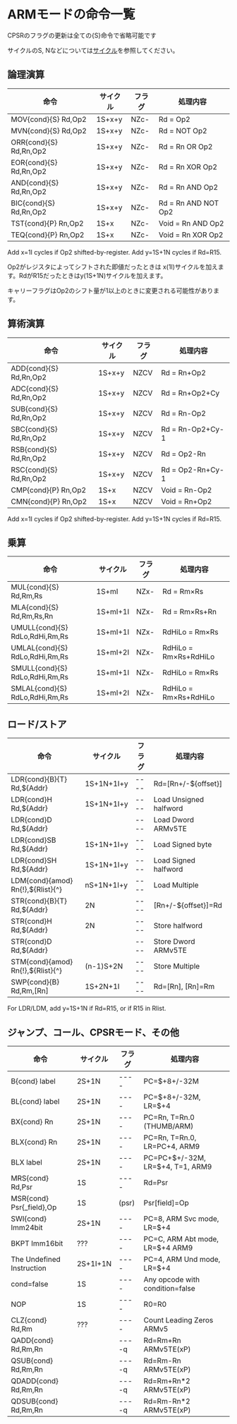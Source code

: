 # ARMモードの命令一覧

CPSRのフラグの更新は全ての{S}命令で省略可能です

サイクルのS, Nなどについては[サイクル](./cycle.md)を参照してください。

## 論理演算

 命令  |  サイクル | フラグ | 処理内容
---- | ---- | ---- | ----
MOV{cond}{S} Rd,Op2    | 1S+x+y | NZc-  | Rd = Op2
MVN{cond}{S} Rd,Op2    | 1S+x+y | NZc-  | Rd = NOT Op2
ORR{cond}{S} Rd,Rn,Op2 | 1S+x+y | NZc-  | Rd = Rn OR Op2
EOR{cond}{S} Rd,Rn,Op2 | 1S+x+y | NZc-  | Rd = Rn XOR Op2
AND{cond}{S} Rd,Rn,Op2 | 1S+x+y | NZc-  | Rd = Rn AND Op2
BIC{cond}{S} Rd,Rn,Op2 | 1S+x+y | NZc-  | Rd = Rn AND NOT Op2
TST{cond}{P}    Rn,Op2 | 1S+x   | NZc-  | Void = Rn AND Op2
TEQ{cond}{P}    Rn,Op2 | 1S+x   | NZc-  | Void = Rn XOR Op2

Add x=1I cycles if Op2 shifted-by-register. Add y=1S+1N cycles if Rd=R15.

Op2がレジスタによってシフトされた即値だったときは x(1I)サイクルを加えます。RdがR15だったときはy(1S+1N)サイクルを加えます。

キャリーフラグはOp2のシフト量が1以上のときに変更される可能性があります。

## 算術演算

 命令  |  サイクル | フラグ | 処理内容
---- | ---- | ---- | ----
ADD{cond}{S} Rd,Rn,Op2 | 1S+x+y | NZCV | Rd = Rn+Op2
ADC{cond}{S} Rd,Rn,Op2 | 1S+x+y | NZCV | Rd = Rn+Op2+Cy
SUB{cond}{S} Rd,Rn,Op2 | 1S+x+y | NZCV | Rd = Rn-Op2
SBC{cond}{S} Rd,Rn,Op2 | 1S+x+y | NZCV | Rd = Rn-Op2+Cy-1
RSB{cond}{S} Rd,Rn,Op2 | 1S+x+y | NZCV | Rd = Op2-Rn
RSC{cond}{S} Rd,Rn,Op2 | 1S+x+y | NZCV | Rd = Op2-Rn+Cy-1
CMP{cond}{P}    Rn,Op2 | 1S+x   | NZCV | Void = Rn-Op2
CMN{cond}{P}    Rn,Op2 | 1S+x   | NZCV | Void = Rn+Op2

Add x=1I cycles if Op2 shifted-by-register. Add y=1S+1N cycles if Rd=R15.

## 乗算

 命令  |  サイクル | フラグ | 処理内容
---- | ---- | ---- | ----
MUL{cond}{S} Rd,Rm,Rs          | 1S+mI    | NZx- | Rd = Rm×Rs
MLA{cond}{S} Rd,Rm,Rs,Rn       | 1S+mI+1I | NZx- | Rd = Rm×Rs+Rn
UMULL{cond}{S} RdLo,RdHi,Rm,Rs | 1S+mI+1I | NZx- | RdHiLo = Rm×Rs
UMLAL{cond}{S} RdLo,RdHi,Rm,Rs | 1S+mI+2I | NZx- | RdHiLo = Rm×Rs+RdHiLo
SMULL{cond}{S} RdLo,RdHi,Rm,Rs | 1S+mI+1I | NZx- | RdHiLo = Rm×Rs
SMLAL{cond}{S} RdLo,RdHi,Rm,Rs | 1S+mI+2I | NZx- | RdHiLo = Rm×Rs+RdHiLo

## ロード/ストア

 命令  |  サイクル | フラグ | 処理内容
---- | ---- | ---- | ----
LDR{cond}{B}{T} Rd,\${Addr}     | 1S+1N+1I+y | ---- | Rd=\[Rn+/-${offset}\]
LDR{cond}H      Rd,${Addr}     | 1S+1N+1I+y | ---- | Load Unsigned halfword
LDR{cond}D      Rd,${Addr}     |            | ---- | Load Dword ARMv5TE
LDR{cond}SB     Rd,${Addr}     | 1S+1N+1I+y | ---- | Load Signed byte
LDR{cond}SH     Rd,${Addr}     | 1S+1N+1I+y | ---- | Load Signed halfword
LDM{cond}{amod} Rn{!},${Rlist}{^} | nS+1N+1I+y | ---- | Load Multiple
STR{cond}{B}{T} Rd,\${Addr}     | 2N         | ---- | \[Rn+/-${offset}]=Rd
STR{cond}H      Rd,${Addr}     | 2N         | ---- | Store halfword
STR{cond}D      Rd,${Addr}     |            | ---- | Store Dword ARMv5TE
STM{cond}{amod} Rn{!},${Rlist}{^} | (n-1)S+2N  | ---- | Store Multiple
SWP{cond}{B}    Rd,Rm,\[Rn]       | 1S+2N+1I   | ---- | Rd=\[Rn], \[Rn]=Rm

For LDR/LDM, add y=1S+1N if Rd=R15, or if R15 in Rlist.

## ジャンプ、コール、CPSRモード、その他

 命令  |  サイクル | フラグ | 処理内容
---- | ---- | ---- | ----
B{cond}   label           | 2S+1N    | ---- | PC=$+8+/-32M
BL{cond}  label           | 2S+1N    | ---- | PC=\$+8+/-32M, LR=$+4
BX{cond}  Rn              | 2S+1N    | ---- | PC=Rn, T=Rn.0 (THUMB/ARM)
BLX{cond} Rn              | 2S+1N    | ---- | PC=Rn, T=Rn.0, LR=PC+4, ARM9
BLX       label           | 2S+1N    | ---- | PC=PC+\$+/-32M, LR=$+4, T=1, ARM9
MRS{cond} Rd,Psr          | 1S       | ---- | Rd=Psr
MSR{cond} Psr{_field},Op  | 1S       | (psr) | Psr\[field]=Op
SWI{cond} Imm24bit        | 2S+1N    | ---- | PC=8, ARM Svc mode, LR=$+4
BKPT      Imm16bit        | ???      | ---- | PC=C, ARM Abt mode, LR=$+4 ARM9
The Undefined Instruction | 2S+1I+1N | ---- | PC=4, ARM Und mode, LR=$+4
cond=false                | 1S       | ---- | Any opcode with condition=false
NOP                       | 1S       | ---- | R0=R0
CLZ{cond} Rd,Rm           | ???      | ----  | Count Leading Zeros ARMv5
QADD{cond} Rd,Rm,Rn       |          | ----q | Rd=Rm+Rn       ARMv5TE(xP)
QSUB{cond} Rd,Rm,Rn       |          | ----q | Rd=Rm-Rn       ARMv5TE(xP)
QDADD{cond} Rd,Rm,Rn      |          | ----q | Rd=Rm+Rn*2     ARMv5TE(xP)
QDSUB{cond} Rd,Rm,Rn      |          | ----q | Rd=Rm-Rn*2     ARMv5TE(xP)
